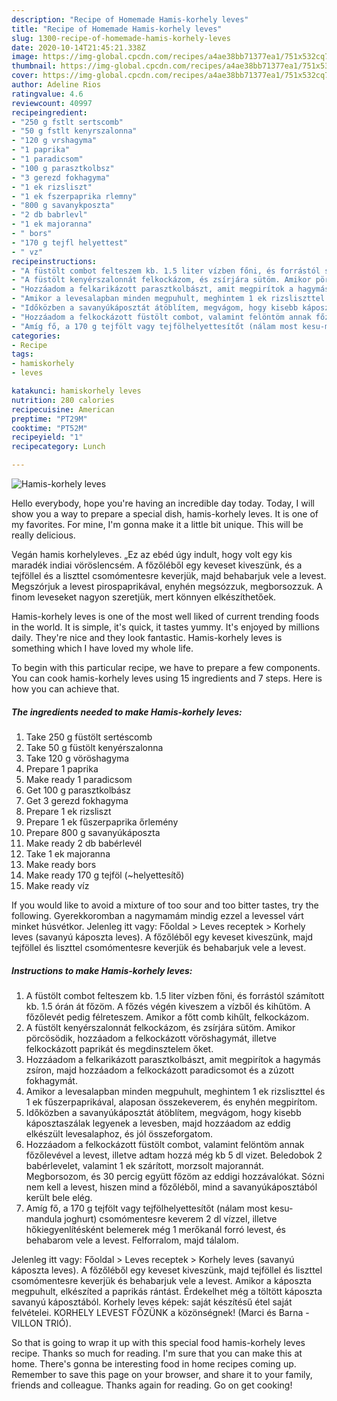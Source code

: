 ```yaml
---
description: "Recipe of Homemade Hamis-korhely leves"
title: "Recipe of Homemade Hamis-korhely leves"
slug: 1300-recipe-of-homemade-hamis-korhely-leves
date: 2020-10-14T21:45:21.338Z
image: https://img-global.cpcdn.com/recipes/a4ae38bb71377ea1/751x532cq70/hamis-korhely-leves-recept-foto.jpg
thumbnail: https://img-global.cpcdn.com/recipes/a4ae38bb71377ea1/751x532cq70/hamis-korhely-leves-recept-foto.jpg
cover: https://img-global.cpcdn.com/recipes/a4ae38bb71377ea1/751x532cq70/hamis-korhely-leves-recept-foto.jpg
author: Adeline Rios
ratingvalue: 4.6
reviewcount: 40997
recipeingredient:
- "250 g fstlt sertscomb"
- "50 g fstlt kenyrszalonna"
- "120 g vrshagyma"
- "1 paprika"
- "1 paradicsom"
- "100 g parasztkolbsz"
- "3 gerezd fokhagyma"
- "1 ek rizsliszt"
- "1 ek fszerpaprika rlemny"
- "800 g savanykposzta"
- "2 db babrlevl"
- "1 ek majoranna"
- " bors"
- "170 g tejfl helyettest"
- " vz"
recipeinstructions:
- "A füstölt combot felteszem kb. 1.5 liter vízben főni, és forrástól számított kb. 1.5 órán át főzöm. A főzés végén kiveszem a vízből és kihűtöm. A főzőlevét pedig félreteszem. Amikor a főtt comb kihűlt, felkockázom."
- "A füstölt kenyérszalonnát felkockázom, és zsírjára sütöm. Amikor pörcösödik, hozzáadom a felkockázott vöröshagymát, illetve felkockázott paprikát és megdinsztelem őket."
- "Hozzáadom a felkarikázott parasztkolbászt, amit megpirítok a hagymás zsíron, majd hozzáadom a felkockázott paradicsomot és a zúzott fokhagymát."
- "Amikor a levesalapban minden megpuhult, meghintem 1 ek rizsliszttel és 1 ek fűszerpaprikával, alaposan összekeverem, és enyhén megpirítom."
- "Időközben a savanyúkáposztát átöblítem, megvágom, hogy kisebb káposztaszálak legyenek a levesben, majd hozzáadom az eddig elkészült levesalaphoz, és jól összeforgatom."
- "Hozzáadom a felkockázott füstölt combot, valamint felöntöm annak főzőlevével a levest, illetve adtam hozzá még kb 5 dl vizet. Beledobok 2 babérlevelet, valamint 1 ek szárított, morzsolt majorannát. Megborsozom, és 30 percig együtt főzöm az eddigi hozzávalókat. Sózni nem kell a levest, hiszen mind a főzőléből, mind a savanyúkáposztából került bele elég."
- "Amíg fő, a 170 g tejfölt vagy tejfölhelyettesítőt (nálam most kesu-mandula joghurt) csomómentesre keverem 2 dl vízzel, illetve hőkiegyenlítésként belemerek még 1 merőkanál forró levest, és behabarom vele a levest. Felforralom, majd tálalom."
categories:
- Recipe
tags:
- hamiskorhely
- leves

katakunci: hamiskorhely leves 
nutrition: 280 calories
recipecuisine: American
preptime: "PT29M"
cooktime: "PT52M"
recipeyield: "1"
recipecategory: Lunch

---
```



![Hamis-korhely leves](https://img-global.cpcdn.com/recipes/a4ae38bb71377ea1/751x532cq70/hamis-korhely-leves-recept-foto.jpg)

Hello everybody, hope you're having an incredible day today. Today, I will show you a way to prepare a special dish, hamis-korhely leves. It is one of my favorites. For mine, I'm gonna make it a little bit unique. This will be really delicious.

Vegán hamis korhelyleves. „Ez az ebéd úgy indult, hogy volt egy kis maradék indiai vöröslencsém. A főzőléből egy keveset kiveszünk, és a tejföllel és a liszttel csomómentesre keverjük, majd behabarjuk vele a levest. Megszórjuk a levest pirospaprikával, enyhén megsózzuk, megborsozzuk. A finom leveseket nagyon szeretjük, mert könnyen elkészíthetőek.

Hamis-korhely leves is one of the most well liked of current trending foods in the world. It is simple, it's quick, it tastes yummy. It's enjoyed by millions daily. They're nice and they look fantastic. Hamis-korhely leves is something which I have loved my whole life.


To begin with this particular recipe, we have to prepare a few components. You can cook hamis-korhely leves using 15 ingredients and 7 steps. Here is how you can achieve that.

<!--inarticleads1-->

##### The ingredients needed to make Hamis-korhely leves:

1. Take 250 g füstölt sertéscomb
1. Take 50 g füstölt kenyérszalonna
1. Take 120 g vöröshagyma
1. Prepare 1 paprika
1. Make ready 1 paradicsom
1. Get 100 g parasztkolbász
1. Get 3 gerezd fokhagyma
1. Prepare 1 ek rizsliszt
1. Prepare 1 ek fűszerpaprika őrlemény
1. Prepare 800 g savanyúkáposzta
1. Make ready 2 db babérlevél
1. Take 1 ek majoranna
1. Make ready  bors
1. Make ready 170 g tejföl (~helyettesítő)
1. Make ready  víz


If you would like to avoid a mixture of too sour and too bitter tastes, try the following. Gyerekkoromban a nagymamám mindig ezzel a levessel várt minket húsvétkor. Jelenleg itt vagy: Főoldal &gt; Leves receptek &gt; Korhely leves (savanyú káposzta leves). A főzőléből egy keveset kiveszünk, majd tejföllel és liszttel csomómentesre keverjük és behabarjuk vele a levest. 

<!--inarticleads2-->

##### Instructions to make Hamis-korhely leves:

1. A füstölt combot felteszem kb. 1.5 liter vízben főni, és forrástól számított kb. 1.5 órán át főzöm. A főzés végén kiveszem a vízből és kihűtöm. A főzőlevét pedig félreteszem. Amikor a főtt comb kihűlt, felkockázom.
1. A füstölt kenyérszalonnát felkockázom, és zsírjára sütöm. Amikor pörcösödik, hozzáadom a felkockázott vöröshagymát, illetve felkockázott paprikát és megdinsztelem őket.
1. Hozzáadom a felkarikázott parasztkolbászt, amit megpirítok a hagymás zsíron, majd hozzáadom a felkockázott paradicsomot és a zúzott fokhagymát.
1. Amikor a levesalapban minden megpuhult, meghintem 1 ek rizsliszttel és 1 ek fűszerpaprikával, alaposan összekeverem, és enyhén megpirítom.
1. Időközben a savanyúkáposztát átöblítem, megvágom, hogy kisebb káposztaszálak legyenek a levesben, majd hozzáadom az eddig elkészült levesalaphoz, és jól összeforgatom.
1. Hozzáadom a felkockázott füstölt combot, valamint felöntöm annak főzőlevével a levest, illetve adtam hozzá még kb 5 dl vizet. Beledobok 2 babérlevelet, valamint 1 ek szárított, morzsolt majorannát. Megborsozom, és 30 percig együtt főzöm az eddigi hozzávalókat. Sózni nem kell a levest, hiszen mind a főzőléből, mind a savanyúkáposztából került bele elég.
1. Amíg fő, a 170 g tejfölt vagy tejfölhelyettesítőt (nálam most kesu-mandula joghurt) csomómentesre keverem 2 dl vízzel, illetve hőkiegyenlítésként belemerek még 1 merőkanál forró levest, és behabarom vele a levest. Felforralom, majd tálalom.


Jelenleg itt vagy: Főoldal &gt; Leves receptek &gt; Korhely leves (savanyú káposzta leves). A főzőléből egy keveset kiveszünk, majd tejföllel és liszttel csomómentesre keverjük és behabarjuk vele a levest. Amikor a káposzta megpuhult, elkészíted a paprikás rántást. Érdekelhet még a töltött káposzta savanyú káposztából. Korhely leves képek: saját készítésű étel saját felvételei. KORHELY LEVEST FŐZÜNK a közönségnek! (Marci és Barna - VILLON TRIÓ). 

So that is going to wrap it up with this special food hamis-korhely leves recipe. Thanks so much for reading. I'm sure that you can make this at home. There's gonna be interesting food in home recipes coming up. Remember to save this page on your browser, and share it to your family, friends and colleague. Thanks again for reading. Go on get cooking!
